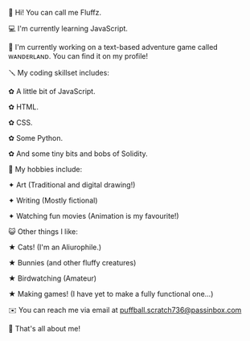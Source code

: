 💝 Hi! You can call me Fluffz.

💻 I'm currently learning JavaScript.

📓 I'm currently working on a text-based adventure game called ᴡᴀɴᴅᴇʀʟᴀɴᴅ. You can find it on my profile!

🪛 My coding skillset includes:

   ✿ A little bit of JavaScript.
   
   ✿ HTML.
   
   ✿ CSS.
   
   ✿ Some Python.
   
   ✿ And some tiny bits and bobs of Solidity.
   
🎨 My hobbies include:

   ✦ Art (Traditional and digital drawing!)
   
   ✦ Writing (Mostly fictional)
   
   ✦ Watching fun movies (Animation is my favourite!)
   
😺 Other things I like:

   ★ Cats! (I'm an Aliurophile.)
   
   ★ Bunnies (and other fluffy creatures)
   
   ★ Birdwatching (Amateur)
   
   ★ Making games! (I have yet to make a fully functional one...)
   
✉️ You can reach me via email at puffball.scratch736@passinbox.com

🩷 That's all about me!

<!---
TehzeebRehman/TehzeebRehman is a ✨ special ✨ repository because its `README.md` (this file) appears on your GitHub profile.
You can click the Preview link to take a look at your changes.
--->
